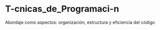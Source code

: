 # T-cnicas_de_Programaci-n
Abordaje como aspectos: organización, estructura y eficiencia del código
